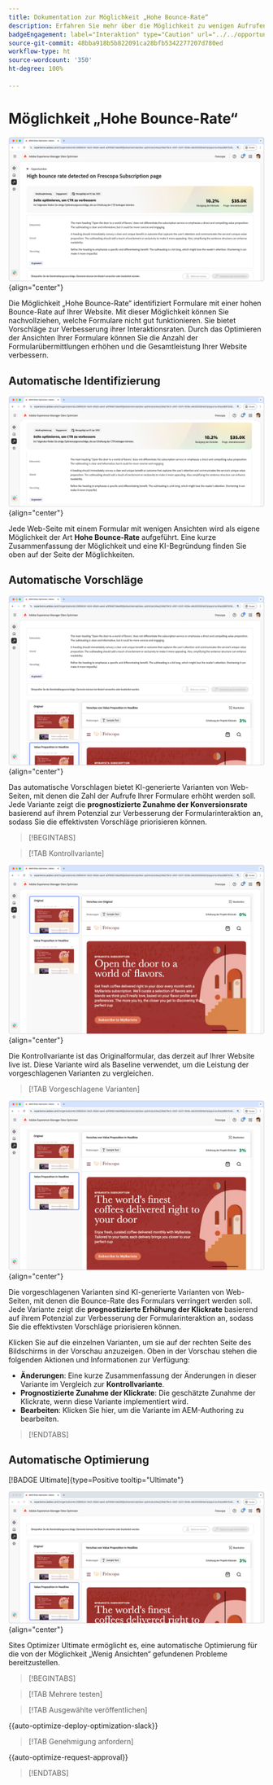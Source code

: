 ```yaml
---
title: Dokumentation zur Möglichkeit „Hohe Bounce-Rate“
description: Erfahren Sie mehr über die Möglichkeit zu wenigen Aufrufen und darüber, wie Sie sie zur Verbesserung der Formularinteraktion auf Ihrer Website verwenden können.
badgeEngagement: label="Interaktion" type="Caution" url="../../opportunity-types/engagement.md" tooltip="Interaktion"
source-git-commit: 48bba918b5b822091ca28bfb5342277207d780ed
workflow-type: ht
source-wordcount: '350'
ht-degree: 100%

---
```



# Möglichkeit „Hohe Bounce-Rate“

![Möglichkeit „Hohe Bounce-Rate“](./assets/high-bounce-rate/hero.png){align="center"}

Die Möglichkeit „Hohe Bounce-Rate“ identifiziert Formulare mit einer hohen Bounce-Rate auf Ihrer Website. Mit dieser Möglichkeit können Sie nachvollziehen, welche Formulare nicht gut funktionieren. Sie bietet Vorschläge zur Verbesserung ihrer Interaktionsraten. Durch das Optimieren der Ansichten Ihrer Formulare können Sie die Anzahl der Formularübermittlungen erhöhen und die Gesamtleistung Ihrer Website verbessern.

## Automatische Identifizierung

![Automatisches Identifizieren einer hohen Bounce-Rate](./assets/high-bounce-rate/auto-identify.png){align="center"}

Jede Web-Seite mit einem Formular mit wenigen Ansichten wird als eigene Möglichkeit der Art **Hohe Bounce-Rate** aufgeführt. Eine kurze Zusammenfassung der Möglichkeit und eine KI-Begründung finden Sie oben auf der Seite der Möglichkeiten.

## Automatische Vorschläge

![Automatische Vorschläge bei einer hohen Bounce-Rate](./assets/high-bounce-rate/auto-suggest.png){align="center"}

Das automatische Vorschlagen bietet KI-generierte Varianten von Web-Seiten, mit denen die Zahl der Aufrufe Ihrer Formulare erhöht werden soll. Jede Variante zeigt die **prognostizierte Zunahme der Konversionsrate** basierend auf ihrem Potenzial zur Verbesserung der Formularinteraktion an, sodass Sie die effektivsten Vorschläge priorisieren können.

>[!BEGINTABS]

>[!TAB Kontrollvariante]

![Kontrollvarianten](./assets/high-bounce-rate/original-variation.png){align="center"}

Die Kontrollvariante ist das Originalformular, das derzeit auf Ihrer Website live ist. Diese Variante wird als Baseline verwendet, um die Leistung der vorgeschlagenen Varianten zu vergleichen.

>[!TAB Vorgeschlagene Varianten]

![Vorgeschlagene Varianten](./assets/high-bounce-rate/suggested-variations.png){align="center"}

Die vorgeschlagenen Varianten sind KI-generierte Varianten von Web-Seiten, mit denen die Bounce-Rate des Formulars verringert werden soll. Jede Variante zeigt die **prognostizierte Erhöhung der Klickrate** basierend auf ihrem Potenzial zur Verbesserung der Formularinteraktion an, sodass Sie die effektivsten Vorschläge priorisieren können.

Klicken Sie auf die einzelnen Varianten, um sie auf der rechten Seite des Bildschirms in der Vorschau anzuzeigen. Oben in der Vorschau stehen die folgenden Aktionen und Informationen zur Verfügung:

* **Änderungen**: Eine kurze Zusammenfassung der Änderungen in dieser Variante im Vergleich zur **Kontrollvariante**.
* **Prognostizierte Zunahme der Klickrate**: Die geschätzte Zunahme der Klickrate, wenn diese Variante implementiert wird.
* **Bearbeiten**: Klicken Sie hier, um die Variante im AEM-Authoring zu bearbeiten.

>[!ENDTABS]

## Automatische Optimierung

[!BADGE Ultimate]{type=Positive tooltip="Ultimate"}

![Automatisches Optimieren bei einer hohen Bounce-Rate](./assets/high-bounce-rate/auto-optimize.png){align="center"}

Sites Optimizer Ultimate ermöglicht es, eine automatische Optimierung für die von der Möglichkeit „Wenig Ansichten“ gefundenen Probleme bereitzustellen.

>[!BEGINTABS]

>[!TAB Mehrere testen]


>[!TAB Ausgewählte veröffentlichen]

{{auto-optimize-deploy-optimization-slack}}

>[!TAB Genehmigung anfordern]

{{auto-optimize-request-approval}}

>[!ENDTABS]
